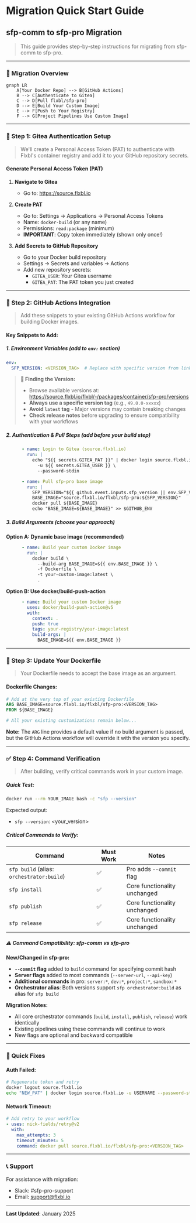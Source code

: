 # Migration Quick Start Guide
## sfp-comm to sfp-pro Migration

> This guide provides step-by-step instructions for migrating from sfp-comm to sfp-pro.

---

### 🎯 Migration Overview

```mermaid
graph LR
    A[Your Docker Repo] --> B[GitHub Actions]
    B --> C[Authenticate to Gitea]
    C --> D[Pull flxbl/sfp-pro]
    D --> E[Build Your Custom Image]
    E --> F[Push to Your Registry]
    F --> G[Project Pipelines Use Custom Image]
```

---

### 🔐 Step 1: Gitea Authentication Setup

> We'll create a Personal Access Token (PAT) to authenticate with Flxbl's container registry and add it to your GitHub repository secrets.

#### Generate Personal Access Token (PAT)

1. **Navigate to Gitea**
   - Go to: https://source.flxbl.io

2. **Create PAT**
   - Go to: Settings → Applications → Personal Access Tokens
   - Name: `docker-build` (or any name)
   - Permissions: `read:package` (minimum)
   - **IMPORTANT**: Copy token immediately (shown only once!)

3. **Add Secrets to GitHub Repository**
   - Go to your Docker build repository
   - Settings → Secrets and variables → Actions
   - Add new repository secrets:
     - `GITEA_USER`: Your Gitea username
     - `GITEA_PAT`: The PAT token you just created

---

### 🐳 Step 2: GitHub Actions Integration

> Add these snippets to your existing GitHub Actions workflow for building Docker images.

#### Key Snippets to Add:

##### 1. Environment Variables (add to `env:` section)
```yaml
env:
  SFP_VERSION: <VERSION_TAG>  # Replace with specific version from link below
```

> **📌 Finding the Version:**
> - Browse available versions at: https://source.flxbl.io/flxbl/-/packages/container/sfp-pro/versions
> - **Always use a specific version tag** (e.g., `49.0.0-xxxxx`)
> - **Avoid `latest` tag** - Major versions may contain breaking changes
> - **Check release notes** before upgrading to ensure compatibility with your workflows

##### 2. Authentication & Pull Steps (add before your build step)
```yaml
      - name: Login to Gitea (source.flxbl.io)
        run: |
          echo "${{ secrets.GITEA_PAT }}" | docker login source.flxbl.io \
            -u ${{ secrets.GITEA_USER }} \
            --password-stdin

      - name: Pull sfp-pro base image
        run: |
          SFP_VERSION="${{ github.event.inputs.sfp_version || env.SFP_VERSION }}"
          BASE_IMAGE="source.flxbl.io/flxbl/sfp-pro:${SFP_VERSION}"
          docker pull ${BASE_IMAGE}
          echo "BASE_IMAGE=${BASE_IMAGE}" >> $GITHUB_ENV
```

##### 3. Build Arguments (choose your approach)

**Option A: Dynamic base image (recommended)**
```yaml
      - name: Build your custom Docker image
        run: |
          docker build \
            --build-arg BASE_IMAGE=${{ env.BASE_IMAGE }} \
            -f Dockerfile \
            -t your-custom-image:latest \
            .
```

**Option B: Use docker/build-push-action**
```yaml
      - name: Build your custom Docker image
        uses: docker/build-push-action@v5
        with:
          context: .
          push: true
          tags: your-registry/your-image:latest
          build-args: |
            BASE_IMAGE=${{ env.BASE_IMAGE }}
```

---

### 📝 Step 3: Update Your Dockerfile

> Your Dockerfile needs to accept the base image as an argument.

#### Dockerfile Changes:

```dockerfile
# Add at the very top of your existing Dockerfile
ARG BASE_IMAGE=source.flxbl.io/flxbl/sfp-pro:<VERSION_TAG>
FROM ${BASE_IMAGE}

# All your existing customizations remain below...
```

**Note:** The `ARG` line provides a default value if no build argument is passed, but the GitHub Actions workflow will override it with the version you specify.

---

### ✅ Step 4: Command Verification

> After building, verify critical commands work in your custom image.

##### Quick Test:
```bash
docker run --rm YOUR_IMAGE bash -c "sfp --version"
```

Expected output:
- `sfp --version`: <your_version>

##### Critical Commands to Verify:

| Command | Must Work | Notes |
|---------|-----------|-------|
| `sfp build` (alias: `orchestrator:build`) | ✅ | Pro adds `--commit` flag |
| `sfp install` | ✅ | Core functionality unchanged |
| `sfp publish` | ✅ | Core functionality unchanged |
| `sfp release` | ✅ | Core functionality unchanged |

##### ⚠️ Command Compatibility: sfp-comm vs sfp-pro

**New/Changed in sfp-pro:**
- **`--commit` flag** added to `build` command for specifying commit hash
- **Server flags** added to most commands (`--server-url`, `--api-key`)
- **Additional commands** in pro: `server:*`, `dev:*`, `project:*`, `sandbox:*`
- **Orchestrator alias**: Both versions support `sfp orchestrator:build` as alias for `sfp build`

**Migration Notes:**
- All core orchestrator commands (`build`, `install`, `publish`, `release`) work identically
- Existing pipelines using these commands will continue to work
- New flags are optional and backward compatible

---

### 🚨 Quick Fixes

#### **Auth Failed:**
```bash
# Regenerate token and retry
docker logout source.flxbl.io
echo "NEW_PAT" | docker login source.flxbl.io -u USERNAME --password-stdin
```

#### **Network Timeout:**
```yaml
# Add retry to your workflow
- uses: nick-fields/retry@v2
  with:
    max_attempts: 3
    timeout_minutes: 5
    command: docker pull source.flxbl.io/flxbl/sfp-pro:<VERSION_TAG>
```

---

### 📞 Support

For assistance with migration:
- Slack: #sfp-pro-support
- Email: support@flxbl.io

---

**Last Updated**: January 2025